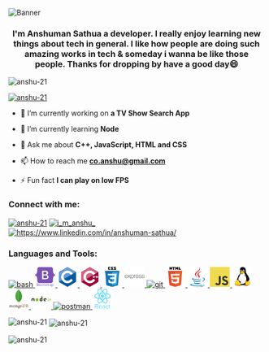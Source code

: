 ![Banner](https://pbs.twimg.com/profile_banners/1413889697659584514/1641570849/1500x500)

<h3 align="center">I'm Anshuman Sathua a developer. I really enjoy learning new things about tech in general. I like how people are doing such amazing works in tech & someday i wanna be like those people. Thanks for dropping by have a good day😄</h3>

<p align="left"> <img src="https://komarev.com/ghpvc/?username=anshu-21&label=Profile%20views&color=0e75b6&style=flat" alt="anshu-21" /> </p>

<p align="left"> <a href="https://github.com/ryo-ma/github-profile-trophy"><img src="https://github-profile-trophy.vercel.app/?username=anshu-21" alt="anshu-21" /></a> </p>

- 🔭 I’m currently working on **a TV Show Search App**

- 🌱 I’m currently learning **Node**

- 💬 Ask me about **C++, JavaScript, HTML and CSS**

- 📫 How to reach me **co.anshu@gmail.com**

- ⚡ Fun fact **I can play on low FPS**

<h3 align="left">Connect with me:</h3>
<p align="left">
<a href="https://codepen.io/anshu-21" target="blank"><img align="center" src="https://raw.githubusercontent.com/rahuldkjain/github-profile-readme-generator/master/src/images/icons/Social/codepen.svg" alt="anshu-21" height="30" width="40" /></a>
<a href="https://twitter.com/i_m_anshu_" target="blank"><img align="center" src="https://raw.githubusercontent.com/rahuldkjain/github-profile-readme-generator/master/src/images/icons/Social/twitter.svg" alt="i_m_anshu_" height="30" width="40" /></a>
<a href="https://linkedin.com/in/https://www.linkedin.com/in/anshuman-sathua/" target="blank"><img align="center" src="https://raw.githubusercontent.com/rahuldkjain/github-profile-readme-generator/master/src/images/icons/Social/linked-in-alt.svg" alt="https://www.linkedin.com/in/anshuman-sathua/" height="30" width="40" /></a>
</p>

<h3 align="left">Languages and Tools:</h3>
<p align="left"> <a href="https://www.gnu.org/software/bash/" target="_blank" rel="noreferrer"> <img src="https://www.vectorlogo.zone/logos/gnu_bash/gnu_bash-icon.svg" alt="bash" width="40" height="40"/> </a> <a href="https://getbootstrap.com" target="_blank" rel="noreferrer"> <img src="https://raw.githubusercontent.com/devicons/devicon/master/icons/bootstrap/bootstrap-plain-wordmark.svg" alt="bootstrap" width="40" height="40"/> </a> <a href="https://www.cprogramming.com/" target="_blank" rel="noreferrer"> <img src="https://raw.githubusercontent.com/devicons/devicon/master/icons/c/c-original.svg" alt="c" width="40" height="40"/> </a> <a href="https://www.w3schools.com/cpp/" target="_blank" rel="noreferrer"> <img src="https://raw.githubusercontent.com/devicons/devicon/master/icons/cplusplus/cplusplus-original.svg" alt="cplusplus" width="40" height="40"/> </a> <a href="https://www.w3schools.com/css/" target="_blank" rel="noreferrer"> <img src="https://raw.githubusercontent.com/devicons/devicon/master/icons/css3/css3-original-wordmark.svg" alt="css3" width="40" height="40"/> </a> <a href="https://expressjs.com" target="_blank" rel="noreferrer"> <img src="https://raw.githubusercontent.com/devicons/devicon/master/icons/express/express-original-wordmark.svg" alt="express" width="40" height="40"/> </a> <a href="https://git-scm.com/" target="_blank" rel="noreferrer"> <img src="https://www.vectorlogo.zone/logos/git-scm/git-scm-icon.svg" alt="git" width="40" height="40"/> </a> <a href="https://www.w3.org/html/" target="_blank" rel="noreferrer"> <img src="https://raw.githubusercontent.com/devicons/devicon/master/icons/html5/html5-original-wordmark.svg" alt="html5" width="40" height="40"/> </a> <a href="https://www.java.com" target="_blank" rel="noreferrer"> <img src="https://raw.githubusercontent.com/devicons/devicon/master/icons/java/java-original.svg" alt="java" width="40" height="40"/> </a> <a href="https://developer.mozilla.org/en-US/docs/Web/JavaScript" target="_blank" rel="noreferrer"> <img src="https://raw.githubusercontent.com/devicons/devicon/master/icons/javascript/javascript-original.svg" alt="javascript" width="40" height="40"/> </a> <a href="https://www.linux.org/" target="_blank" rel="noreferrer"> <img src="https://raw.githubusercontent.com/devicons/devicon/master/icons/linux/linux-original.svg" alt="linux" width="40" height="40"/> </a> <a href="https://www.mongodb.com/" target="_blank" rel="noreferrer"> <img src="https://raw.githubusercontent.com/devicons/devicon/master/icons/mongodb/mongodb-original-wordmark.svg" alt="mongodb" width="40" height="40"/> </a> <a href="https://nodejs.org" target="_blank" rel="noreferrer"> <img src="https://raw.githubusercontent.com/devicons/devicon/master/icons/nodejs/nodejs-original-wordmark.svg" alt="nodejs" width="40" height="40"/> </a> <a href="https://postman.com" target="_blank" rel="noreferrer"> <img src="https://www.vectorlogo.zone/logos/getpostman/getpostman-icon.svg" alt="postman" width="40" height="40"/> </a> <a href="https://reactjs.org/" target="_blank" rel="noreferrer"> <img src="https://raw.githubusercontent.com/devicons/devicon/master/icons/react/react-original-wordmark.svg" alt="react" width="40" height="40"/> </a> </p>

<p><img align="left" src="https://github-readme-stats.vercel.app/api/top-langs?username=anshu-21&show_icons=true&locale=en&layout=compact" alt="anshu-21" /></p>

<p>&nbsp;<img align="center" src="https://github-readme-stats.vercel.app/api?username=anshu-21&show_icons=true&locale=en" alt="anshu-21" /></p>

<p><img align="center" src="https://github-readme-streak-stats.herokuapp.com/?user=anshu-21&" alt="anshu-21" /></p>


<!--### Hey there!👋

I'm Anshuman Sathua a developer. I really enjoy learning new things about tech in general. I like how people are doing such amazing works in tech & someday i wanna be like those people. Thanks for dropping by have a good day😄

Skills: C++/HTML/CSS/JavaScript

- 🌱 I’m currently learning Web Devlopment  
- 🏆 future goal is to get into opensource communities and explore things that i'm passionate about.


[<img src='https://cdn.jsdelivr.net/npm/simple-icons@3.0.1/icons/github.svg' alt='github' height='40'>](https://github.com/anshu-21)  [<img src='https://cdn.jsdelivr.net/npm/simple-icons@3.0.1/icons/dev-dot-to.svg' alt='dev' height='40'>](https://dev.to/anshu21)  [<img src='https://cdn.jsdelivr.net/npm/simple-icons@3.0.1/icons/twitter.svg' alt='twitter' height='40'>](https://twitter.com/i_m_anshu_) 
  

![Anshu's GitHub stats](https://github-readme-stats.vercel.app/api?username=anshu-21&show_icons=true&theme=radical)

![Profile views](https://gpvc.arturio.dev/anshu-21) -->


<!--
**anshu-21/anshu-21** is a ✨ _special_ ✨ repository because its `README.md` (this file) appears on your GitHub profile.

Here are some ideas to get you started:

- 🔭 I’m currently working on ...
- 🌱 I’m currently learning ...
- 👯 I’m looking to collaborate on ...
- 🤔 I’m looking for help with ...
- 💬 Ask me about ...
- 📫 How to reach me: ...
- 😄 Pronouns: ...
- ⚡ Fun fact: ...
-->
